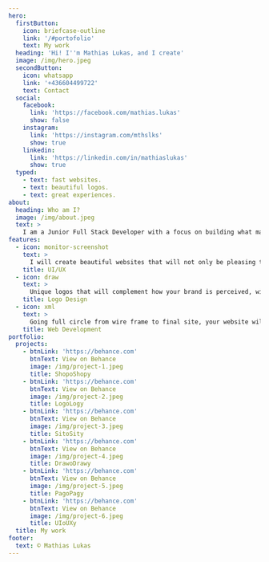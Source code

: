 ```yaml
---
hero:
  firstButton:
    icon: briefcase-outline
    link: '/#portofolio'
    text: My work
  heading: 'Hi! I''m Mathias Lukas, and I create'
  image: /img/hero.jpeg
  secondButton:
    icon: whatsapp
    link: '+436604499722'
    text: Contact
  social:
    facebook:
      link: 'https://facebook.com/mathias.lukas'
      show: false
    instagram:
      link: 'https://instagram.com/mthslks'
      show: true
    linkedin:
      link: 'https://linkedin.com/in/mathiaslukas'
      show: true
  typed:
    - text: fast websites.
    - text: beautiful logos.
    - text: great experiences.
about:
  heading: Who am I?
  image: /img/about.jpeg
  text: >
    I am a Junior Full Stack Developer with a focus on building what matters. With more than 13 years of experience in the corporate and startup field, I am able to connect the dots for you and help you scale your business to a new level. Fields of expertise include Sales, Project Management, Marketing, SEO, built on a solid foundation of HTML, CSS, JavaScript, React.js, Node.js.
features:
  - icon: monitor-screenshot
    text: >
      I will create beautiful websites that will not only be pleasing to the eyes of your customer, but help them find what they are looking for.
    title: UI/UX
  - icon: draw
    text: >
      Unique logos that will complement how your brand is perceived, with love & attention to detail.
    title: Logo Design
  - icon: xml
    text: >
      Going full circle from wire frame to final site, your website will be built with state-of-the-art web development technology.
    title: Web Development
portfolio:
  projects:
    - btnLink: 'https://behance.com'
      btnText: View on Behance
      image: /img/project-1.jpeg
      title: ShopoShopy
    - btnLink: 'https://behance.com'
      btnText: View on Behance
      image: /img/project-2.jpeg
      title: LogoLogy
    - btnLink: 'https://behance.com'
      btnText: View on Behance
      image: /img/project-3.jpeg
      title: SitoSity
    - btnLink: 'https://behance.com'
      btnText: View on Behance
      image: /img/project-4.jpeg
      title: DrawoDrawy
    - btnLink: 'https://behance.com'
      btnText: View on Behance
      image: /img/project-5.jpeg
      title: PagoPagy
    - btnLink: 'https://behance.com'
      btnText: View on Behance
      image: /img/project-6.jpeg
      title: UIoUXy
  title: My work
footer:
  text: © Mathias Lukas
---
```



